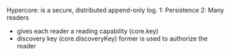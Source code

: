 Hypercore:  is a secure, distributed append-only log.
1: Persistence
2: Many readers
  
  + gives each reader a reading capability (core.key)
  + discovery key (core.discoveryKey)
former is used to authorize the reader

